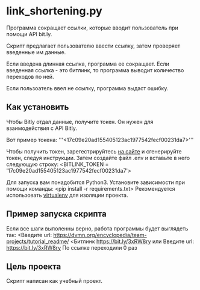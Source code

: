 # link_shortening.py
Программа сокращает ссылки, которые вводит пользователь при помощи API bit.ly. 

Скрипт предлагает пользователю ввести ссылку, затем проверяет введенные им данные. 

Если введена длинная ссылка, программа ее сокращает. Если введенная ссылка - это битлинк, то программа выводит количество переходов по ней.

Если пользоатель ввел не ссылку, программа выдаст ошибку.

## Как установить
Чтобы Bitly отдал данные, получите токен. Он нужен для взаимодействия с API Bitly.

Вот пример токена: 
    '''<17c09e20ad155405123ac1977542fecf00231da7>'''
        
Чтобы получить токен, зарегестрируйтесь [на сайте](https://bitly.com/a/sign_in?rd=/a/oauth_apps) и сгенерируйте токен, следуя инструкции.
Затем создайте файл .env и вставьте в него следующую строку:
    <BITLINK_TOKEN = '17c09e20ad155405123ac1977542fecf00231da7'>


Для запуска вам понадобится Python3. Установите зависимости при помощи команды:
    <pip install -r requirements.txt>
Рекомендуется использовать [virtualenv](https://pypi.org/project/virtualenv/) для изоляции проекта.
## Пример запуска скрипта
Если все шаги выполенны верно, работа программы будет выглядеть так:
    <Введите url: https://dvmn.org/encyclopedia/team-projects/tutorial_readme/
    <Битлинк https://bit.ly/3xRW8ry
или
    Введите url: https://bit.ly/3xRW8ry
    По ссылке переходили 0 раз    
## Цель проекта
Скрипт написан как учебный проект.

